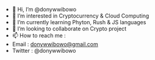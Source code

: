 - 👋 Hi, I’m @donywwibowo
- 👀 I’m interested in Cryptocurrency & Cloud Computing
- 🌱 I’m currently learning Phyton, Rush & JS languages
- 💞️ I’m looking to collaborate on Crypto project
- 📫 How to reach me :
- Email : donywwibowo@gmail.com
- Twitter : @donywwibowo

<!---
donywwibowo/donywwibowo is a ✨ special ✨ repository because its `README.md` (this file) appears on your GitHub profile.
You can click the Preview link to take a look at your changes.
--->
